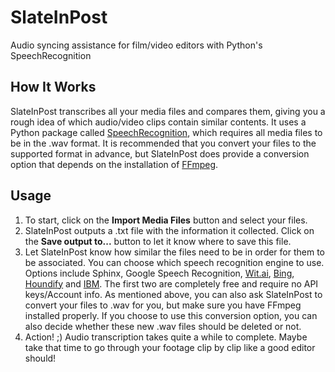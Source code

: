 # SlateInPost
Audio syncing assistance for film/video editors with Python's SpeechRecognition

## How It Works
SlateInPost transcribes all your media files and compares them, giving you a rough idea of which audio/video clips contain similar contents.
It uses a Python package called [SpeechRecognition](https://pypi.org/project/SpeechRecognition/), which requires all media files to be in the .wav format. It is recommended that you convert your files to the supported format in advance, but SlateInPost does provide a conversion option that depends on the installation of [FFmpeg](https://ffmpeg.org/).

## Usage
1. To start, click on the **Import Media Files** button and select your files.
2. SlateInPost outputs a .txt file with the information it collected. Click on the **Save output to...** button to let it know where to save this file.
3. Let SlateInPost know how similar the files need to be in order for them to be associated. You can choose which speech recognition engine to use. Options include Sphinx, Google Speech Recognition, [Wit.ai](http://wit.ai/), [Bing](https://www.microsoft.com/cognitive-services/en-us/speech-api), [Houndify](https://houndify.com/) and [IBM](http://www.ibm.com/smarterplanet/us/en/ibmwatson/developercloud/speech-to-text.html). The first two are completely free and require no API keys/Account info. As mentioned above, you can also ask SlateInPost to convert your files to .wav for you, but make sure you have FFmpeg installed properly. If you choose to use this conversion option, you can also decide whether these new .wav files should be deleted or not.
4. Action! ;) Audio transcription takes quite a while to complete. Maybe take that time to go through your footage clip by clip like a good editor should!
